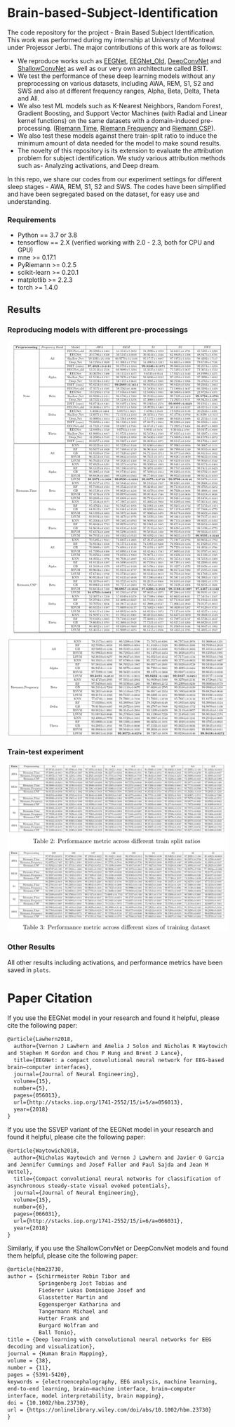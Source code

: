 # Brain-based-Subject-Identification

The code repository for the project - Brain Based Subject Identification. This work was performed during my internship at Universty of Montreal under Projessor Jerbi.
The major contributions of this work are as follows:
* We reproduce works such as [EEGNet](http://stacks.iop.org/1741-2552/15/i=5/a=056013), [EEGNet_Old](http://stacks.iop.org/1741-2552/15/i=5/a=056013), [DeepConvNet](https://onlinelibrary.wiley.com/doi/full/10.1002/hbm.23730) and [ShallowConvNet](https://onlinelibrary.wiley.com/doi/full/10.1002/hbm.23730) as well as our very own architecture called BSIT.
* We test the performance of these deep learning models without any preprocessing on various datasets, including AWA, REM, S1, S2 and SWS and also at different frequency ranges, Alpha, Beta, Delta, Theta and All.
* We also test ML models such as K-Nearest Neighbors, Random Forest, Gradient Boosting, and Support Vector Machines (with Radial and Linear kernel functions) on the same datasets with a domain-induced pre-processing. ([Riemann Time](https://github.com/pyRiemann/pyRiemann), [Riemann Frequency](https://github.com/pyRiemann/pyRiemann) and [Riemann CSP](https://hal.archives-ouvertes.fr/file/index/docid/681328/filename/Barachant_tbme_final.pdf)).
* We also test these models against there train-split ratio to induce the minimum amount of data needed for the model to make sound results.
* The novelty of this repository is its extension to evaluate the attribution problem for subject identification. We study various attribution methods such as- Analyzing activations, and Deep dream.

In this repo, we share our codes from our experiment settings for different sleep stages - AWA, REM, S1, S2 and SWS. The codes have been simplified and have been segregated based on the dataset, for easy use and understanding.

### Requirements

* Python == 3.7 or 3.8
* tensorflow == 2.X (verified working with 2.0 - 2.3, both for CPU and GPU)
* mne >= 0.17.1
* PyRiemann >= 0.2.5
* scikit-learn >= 0.20.1
* matplotlib >= 2.2.3
* torch >= 1.4.0

## Results
### Reproducing models with different pre-processings

<img src="plots/result_others.png"/>
<img src="plots/result_rf.png" width="610"/>

### Train-test experiment

<img src="plots/result_train_test.png"/>

### Other Results
All other results including activations, and performance metrics have been saved in `plots`.


# Paper Citation

If you use the EEGNet model in your research and found it helpful, please cite the following paper:

```
@article{Lawhern2018,
  author={Vernon J Lawhern and Amelia J Solon and Nicholas R Waytowich and Stephen M Gordon and Chou P Hung and Brent J Lance},
  title={EEGNet: a compact convolutional neural network for EEG-based brain–computer interfaces},
  journal={Journal of Neural Engineering},
  volume={15},
  number={5},
  pages={056013},
  url={http://stacks.iop.org/1741-2552/15/i=5/a=056013},
  year={2018}
}
```

If you use the SSVEP variant of the EEGNet model in your research and found it helpful, please cite the following paper:

```
@article{Waytowich2018,
  author={Nicholas Waytowich and Vernon J Lawhern and Javier O Garcia and Jennifer Cummings and Josef Faller and Paul Sajda and Jean M
Vettel},
  title={Compact convolutional neural networks for classification of asynchronous steady-state visual evoked potentials},
  journal={Journal of Neural Engineering},
  volume={15},
  number={6},
  pages={066031},
  url={http://stacks.iop.org/1741-2552/15/i=6/a=066031},
  year={2018}
}

```

Similarly, if you use the ShallowConvNet or DeepConvNet models and found them helpful, please cite the following paper:

```
@article{hbm23730,
author = {Schirrmeister Robin Tibor and
          Springenberg Jost Tobias and
          Fiederer Lukas Dominique Josef and
          Glasstetter Martin and
          Eggensperger Katharina and
          Tangermann Michael and
          Hutter Frank and
          Burgard Wolfram and
          Ball Tonio},
title = {Deep learning with convolutional neural networks for EEG decoding and visualization},
journal = {Human Brain Mapping},
volume = {38},
number = {11},
pages = {5391-5420},
keywords = {electroencephalography, EEG analysis, machine learning, end‐to‐end learning, brain–machine interface, brain–computer interface, model interpretability, brain mapping},
doi = {10.1002/hbm.23730},
url = {https://onlinelibrary.wiley.com/doi/abs/10.1002/hbm.23730}
}
```
